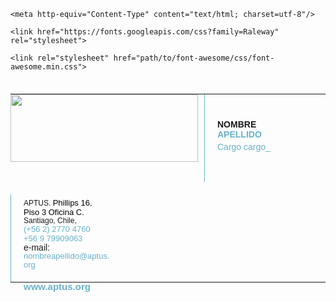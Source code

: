 <html>
  <head>

    <meta http-equiv="Content-Type" content="text/html; charset=utf-8"/>

    <link href="https://fonts.googleapis.com/css?family=Raleway" rel="stylesheet">

    <link rel="stylesheet" href="path/to/font-awesome/css/font-awesome.min.css">

  </head>

  <body>
  	<table width="100%" cellpadding="0" cellspacing="0" border="0" style="max-width: 720px; padding: 20px 0px; vertical-align: middel;">
  		<tr>
  			<td width="300px" height="108px" style="display:block; float:left; padding: 0px 10px 0px 0px; margin-bottom: 10px;"><img src="https://www.aptus.org/web/wp-content//uploads/2022/01/Aptus_logo-GPTW_firma_1.png" width="300" height="108px" alt=""/></td>
        <td width="139px" height="140px" style="display:block; float:left; padding: 0px 20px; border-left: solid 1px #69B1CA; margin-bottom: 20px;">
  				<p style="font-family:Helvetica, Arial, sans-serif;font-size: 14px;line-height: 16px;font-weight: 600;text-transform: uppercase; margin: 0px; margin-top: 40px;">Nombre <br><span style="color: #69B1ca">Apellido</span></p>
  				<p style="font-family:Helvetica, Arial, sans-serif;font-size: 14px;line-height: 16px;color: #69B1ca;margin:4px 0px;">Cargo cargo_</p>
  			</td>
  			<td width="139px" height="140px" style="display:block; float:left; padding: 0px 0px 0px 20px; border-left: solid 1px #69B1CA;">
  				<p style="font-family:Helvetica, Arial, sans-serif;font-size: 12px;line-height: 12px;margin:0px; margin-bottom: 0px; margin-top: 6px;">APTUS. <a style="font-family:Helvetica, Arial, sans-serif;font-size: 13px;line-height: 15px;color: #000000; text-decoration: none;" href="https://maps.google.com/?q=Phillips+16,+Piso+3+Oficina+C&entry=gmail&source=g">Phillips 16,<br>Piso 3 Oficina C.</a><br> Santiago, Chile,<br><a style="font-family:Helvetica, Arial, sans-serif;font-size: 13px;line-height: 15px;color: #69B1ca; text-decoration: none;" href="tel:+56%202%202770%204760" value="+56227704760">(+56 2) 2770 4760</a><br><a style="font-family:Helvetica, Arial, sans-serif;font-size: 13px;line-height: 15px;color: #69B1ca; text-decoration: none;" href="tel:+56%209%207990%209063" value="+56979909063">+56 9 79909063</a></p>
          <p style="font-family:Helvetica, Arial, sans-serif;font-size: 14px;line-height: 14px;margin:0px; margin-bottom: 0px;">e-mail:<br><a style="font-family:Helvetica, Arial, sans-serif;font-size: 13px;line-height: 14px;color: #69B1ca; text-decoration: none;" href="mailto:info@aptus.org"> nombreapellido@aptus.org</a></p><br>
  				<a style="font-family:Helvetica, Arial, sans-serif;font-size: 15px;line-height: 16px;font-weight: 600;color: #69B1ca; text-decoration: none; margin:0px;" href="https://www.aptuschile.cl/" target="blank">www.aptus.org</a>
  			</td>
  		</tr>
  	</table>
  </body>
</html>

